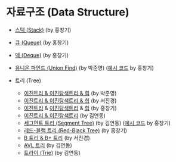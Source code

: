 # 자료구조 (Data Structure)

- [스택 (Stack)](https://github.com/Ansanssafy/Ssafy_Study/blob/main/DataStructure/Stack/stack.md) (by 홍창기)
- [큐 (Queue)](https://github.com/Ansanssafy/Ssafy_Study/blob/main/DataStructure/Queue/queue.md) (by 홍창기)
- [덱 (Deque)](https://github.com/Ansanssafy/Ssafy_Study/blob/main/DataStructure/Deque/Deque.md) (by 홍창기)
- [유니온 파인드 (Union Find)](https://github.com/Ansanssafy/Ssafy_Study/blob/main/Algorithm/Union_Find/Union_Find.md) (by 박준영) ([예시 코드](https://github.com/Ansanssafy/Ssafy_Study/blob/main/Algorithm/UnionFind-infikei/UnionFindExampleCode.java) by 홍창기)

- 트리 (Tree)
    - [이진트리 & 이진탐색트리 & 힙](https://github.com/Ansanssafy/Ssafy_Study/blob/main/DataStructure/BST-And-Heap-JYPJUN/binary_tree.ipynb) (by 박준영)
    - [이진트리 & 이진탐색트리 & 힙](https://github.com/Ansanssafy/Ssafy_Study/blob/main/DataStructure/BST-And-Heap-JinKyeong-Seo/tree_heap.md) (by 서진경)
    - [이진트리](https://github.com/Ansanssafy/Ssafy_Study/blob/main/DataStructure/BST-And-Heap-infikei/BinaryTree.md) & [이진탐색트리](https://github.com/Ansanssafy/Ssafy_Study/blob/main/DataStructure/BST-And-Heap-infikei/BinarySearchTree.md) & [힙](https://github.com/Ansanssafy/Ssafy_Study/blob/main/DataStructure/BST-And-Heap-infikei/Heap.md) (by 홍창기)
    - [이진트리 & 이진탐색트리](https://github.com/Ansanssafy/Ssafy_Study/blob/main/DataStructure/BST-And-Heap-kinterlocked/BST-And-Heap.md) (by 김연동)
    - [세그먼트 트리 (Segment Tree)](https://github.com/Ansanssafy/Ssafy_Study/blob/main/Algorithm/Segment%20Tree/Segment%20Tree.md) (by 김연동) ([예시 코드](https://github.com/Ansanssafy/Ssafy_Study/blob/main/Algorithm/SegmentTree-Infikei/segtree_example_code.cpp) by 홍창기)
    - [레드-블랙 트리 (Red-Black Tree)](https://github.com/Ansanssafy/Ssafy_Study/blob/main/Algorithm/RedBlackTree/RedBlackTree.md) (by 홍창기)
    - [B 트리 & B+ 트리](https://github.com/Ansanssafy/Ssafy_Study/blob/main/Algorithm/B-Tree_B%2BTree/B-Tree_B%2BTree.md) (by 서진경)
    - [AVL 트리](https://github.com/Ansanssafy/Ssafy_Study/blob/main/DataStructure/AVLTree/AVLTree.md) (by 김연동)
    - [트라이 (Trie)](https://github.com/Ansanssafy/Ssafy_Study/blob/main/DataStructure/Trie/Trie.md) (by 김연동)
